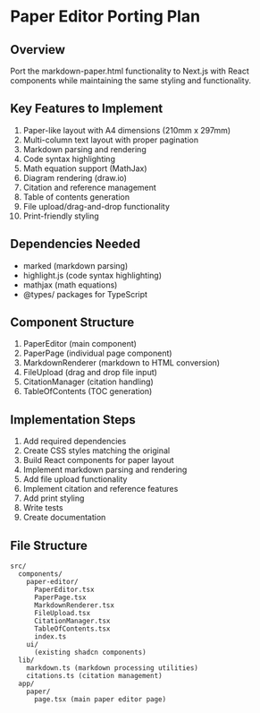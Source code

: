 # Paper Editor Porting Plan

## Overview

Port the markdown-paper.html functionality to Next.js with React components while maintaining the same styling and functionality.

## Key Features to Implement

1. Paper-like layout with A4 dimensions (210mm x 297mm)
2. Multi-column text layout with proper pagination
3. Markdown parsing and rendering
4. Code syntax highlighting
5. Math equation support (MathJax)
6. Diagram rendering (draw.io)
7. Citation and reference management
8. Table of contents generation
9. File upload/drag-and-drop functionality
10. Print-friendly styling

## Dependencies Needed

- marked (markdown parsing)
- highlight.js (code syntax highlighting)
- mathjax (math equations)
- @types/ packages for TypeScript

## Component Structure

1. PaperEditor (main component)
2. PaperPage (individual page component)
3. MarkdownRenderer (markdown to HTML conversion)
4. FileUpload (drag and drop file input)
5. CitationManager (citation handling)
6. TableOfContents (TOC generation)

## Implementation Steps

1. Add required dependencies
2. Create CSS styles matching the original
3. Build React components for paper layout
4. Implement markdown parsing and rendering
5. Add file upload functionality
6. Implement citation and reference features
7. Add print styling
8. Write tests
9. Create documentation

## File Structure

```
src/
  components/
    paper-editor/
      PaperEditor.tsx
      PaperPage.tsx
      MarkdownRenderer.tsx
      FileUpload.tsx
      CitationManager.tsx
      TableOfContents.tsx
      index.ts
    ui/
      (existing shadcn components)
  lib/
    markdown.ts (markdown processing utilities)
    citations.ts (citation management)
  app/
    paper/
      page.tsx (main paper editor page)
```
